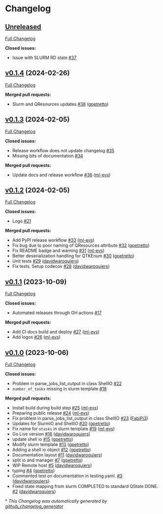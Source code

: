 # Changelog

## [Unreleased](https://github.com/Matgenix/qtoolkit/tree/HEAD)

[Full Changelog](https://github.com/Matgenix/qtoolkit/compare/v0.1.4...HEAD)

**Closed issues:**

- Issue with SLURM RD state  [\#37](https://github.com/Matgenix/qtoolkit/issues/37)

## [v0.1.4](https://github.com/Matgenix/qtoolkit/tree/v0.1.4) (2024-02-26)

[Full Changelog](https://github.com/Matgenix/qtoolkit/compare/v0.1.3...v0.1.4)

**Merged pull requests:**

- Slurm and QResources updates [\#38](https://github.com/Matgenix/qtoolkit/pull/38) ([gpetretto](https://github.com/gpetretto))

## [v0.1.3](https://github.com/Matgenix/qtoolkit/tree/v0.1.3) (2024-02-05)

[Full Changelog](https://github.com/Matgenix/qtoolkit/compare/v0.1.2...v0.1.3)

**Closed issues:**

- Release workflow does not update changelog [\#35](https://github.com/Matgenix/qtoolkit/issues/35)
- Missing bits of documentation [\#34](https://github.com/Matgenix/qtoolkit/issues/34)

**Merged pull requests:**

- Update docs and release workflow [\#36](https://github.com/Matgenix/qtoolkit/pull/36) ([ml-evs](https://github.com/ml-evs))

## [v0.1.2](https://github.com/Matgenix/qtoolkit/tree/v0.1.2) (2024-02-05)

[Full Changelog](https://github.com/Matgenix/qtoolkit/compare/v0.1.1...v0.1.2)

**Closed issues:**

- Logo [\#21](https://github.com/Matgenix/qtoolkit/issues/21)

**Merged pull requests:**

- Add PyPI release workflow [\#33](https://github.com/Matgenix/qtoolkit/pull/33) ([ml-evs](https://github.com/ml-evs))
- Fix bug due to poor naming of QResources attribute [\#32](https://github.com/Matgenix/qtoolkit/pull/32) ([gpetretto](https://github.com/gpetretto))
- Fix README badge and warning [\#31](https://github.com/Matgenix/qtoolkit/pull/31) ([ml-evs](https://github.com/ml-evs))
- Better deserialization handling for QTKEnum [\#30](https://github.com/Matgenix/qtoolkit/pull/30) ([gpetretto](https://github.com/gpetretto))
- Unit tests [\#29](https://github.com/Matgenix/qtoolkit/pull/29) ([davidwaroquiers](https://github.com/davidwaroquiers))
- Fix tests. Setup codecov [\#28](https://github.com/Matgenix/qtoolkit/pull/28) ([davidwaroquiers](https://github.com/davidwaroquiers))

## [v0.1.1](https://github.com/Matgenix/qtoolkit/tree/v0.1.1) (2023-10-09)

[Full Changelog](https://github.com/Matgenix/qtoolkit/compare/v0.1.0...v0.1.1)

**Closed issues:**

- Automated releases through GH actions [\#17](https://github.com/Matgenix/qtoolkit/issues/17)

**Merged pull requests:**

- Add CI docs build and deploy [\#27](https://github.com/Matgenix/qtoolkit/pull/27) ([ml-evs](https://github.com/ml-evs))
- Add logos [\#26](https://github.com/Matgenix/qtoolkit/pull/26) ([ml-evs](https://github.com/ml-evs))

## [v0.1.0](https://github.com/Matgenix/qtoolkit/tree/v0.1.0) (2023-10-06)

[Full Changelog](https://github.com/Matgenix/qtoolkit/compare/3658f911689f65f7a0caf8728de48c3b1e2d1f90...v0.1.0)

**Closed issues:**

- Problem in parse\_jobs\_list\_output in class ShellIO [\#22](https://github.com/Matgenix/qtoolkit/issues/22)
- `number_of_tasks` missing in slurm template [\#18](https://github.com/Matgenix/qtoolkit/issues/18)

**Merged pull requests:**

- Install build during build step [\#25](https://github.com/Matgenix/qtoolkit/pull/25) ([ml-evs](https://github.com/ml-evs))
- Preparing public release [\#24](https://github.com/Matgenix/qtoolkit/pull/24) ([ml-evs](https://github.com/ml-evs))
- Fix problem in parse\_jobs\_list\_output in class ShellIO [\#23](https://github.com/Matgenix/qtoolkit/pull/23) ([FabiPi3](https://github.com/FabiPi3))
- Updates for SlurmIO and ShellIO [\#20](https://github.com/Matgenix/qtoolkit/pull/20) ([gpetretto](https://github.com/gpetretto))
- Fix name for `ntasks` in slurm template [\#19](https://github.com/Matgenix/qtoolkit/pull/19) ([ml-evs](https://github.com/ml-evs))
- Go Live version [\#16](https://github.com/Matgenix/qtoolkit/pull/16) ([davidwaroquiers](https://github.com/davidwaroquiers))
- update shell io [\#15](https://github.com/Matgenix/qtoolkit/pull/15) ([gpetretto](https://github.com/gpetretto))
- Modify slurm template [\#13](https://github.com/Matgenix/qtoolkit/pull/13) ([gpetretto](https://github.com/gpetretto))
- Adding a shell io object [\#12](https://github.com/Matgenix/qtoolkit/pull/12) ([gpetretto](https://github.com/gpetretto))
- Documentation layout [\#11](https://github.com/Matgenix/qtoolkit/pull/11) ([davidwaroquiers](https://github.com/davidwaroquiers))
- split io and manager [\#7](https://github.com/Matgenix/qtoolkit/pull/7) ([gpetretto](https://github.com/gpetretto))
- WIP Remote host [\#5](https://github.com/Matgenix/qtoolkit/pull/5) ([davidwaroquiers](https://github.com/davidwaroquiers))
- typing [\#4](https://github.com/Matgenix/qtoolkit/pull/4) ([gpetretto](https://github.com/gpetretto))
- Commented test on documentation in testing.yaml. [\#3](https://github.com/Matgenix/qtoolkit/pull/3) ([davidwaroquiers](https://github.com/davidwaroquiers))
- Fixed state mapping from slurm COMPLETED to standard QState DONE. [\#2](https://github.com/Matgenix/qtoolkit/pull/2) ([davidwaroquiers](https://github.com/davidwaroquiers))



\* *This Changelog was automatically generated by [github_changelog_generator](https://github.com/github-changelog-generator/github-changelog-generator)*
